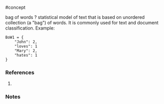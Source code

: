 #concept

bag of words
?
statistical model of text that is based on unordered collection (a "bag") of words. It is commonly used for text and document classification.
Example:
```
BoW1 = {
	"John": 2,
	"loves": 1
	"Mary": 2,
	"hates": 1
}
```
### References
1.
<!--SR:!2024-09-30,10,270-->

### Notes




